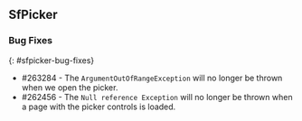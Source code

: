 ## SfPicker

### Bug Fixes
{: #sfpicker-bug-fixes}

* \#263284 - The `ArgumentOutOfRangeException` will no longer be thrown when we open the picker.
* \#262456 - The `Null reference Exception` will no longer be thrown when a page with the picker controls is loaded.
